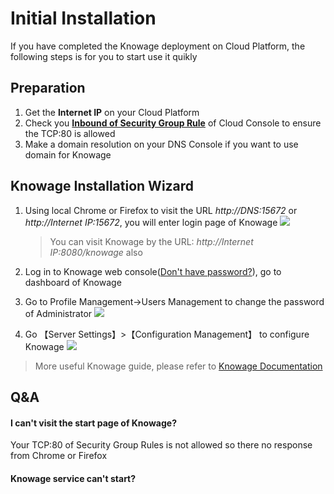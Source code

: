 # Initial Installation

If you have completed the Knowage deployment on Cloud Platform, the following steps is for you to start use it quikly

## Preparation

1. Get the **Internet IP** on your Cloud Platform
2. Check you **[Inbound of Security Group Rule](https://support.websoft9.com/docs/faq/tech-instance.html)** of Cloud Console to ensure the TCP:80 is allowed
3. Make a domain resolution on your DNS Console if you want to use domain for Knowage

## Knowage Installation Wizard

1. Using local Chrome or Firefox to visit the URL *http://DNS:15672* or *http://Internet IP:15672*, you will enter login page of Knowage
   ![](https://libs.websoft9.com/Websoft9/DocsPicture/en/knowage/knowage-login-websoft9.png)

   > You can visit Knowage by the URL: *http://Internet IP:8080/knowage* also

2. Log in to Knowage web console([Don't have password?](/stack-accounts.md#knowage)), go to dashboard of Knowage 

3. Go to  Profile Management->Users Management to change the password of Administrator
   ![](https://libs.websoft9.com/Websoft9/DocsPicture/en/knowage/knowage-changepw-websoft9.png)

4. Go 【Server Settings】>【Configuration Management】 to configure Knowage
  ![](https://libs.websoft9.com/Websoft9/DocsPicture/en/knowage/knowage-confmanagement-websoft9.png)

> More useful Knowage guide, please refer to [Knowage Documentation](https://knowage-suite.readthedocs.io/)

## Q&A

#### I can't visit the start page of Knowage?

Your TCP:80 of Security Group Rules is not allowed so there no response from Chrome or Firefox

#### Knowage service can't start? 
